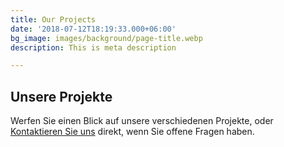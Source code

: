 ```yaml
---
title: Our Projects
date: '2018-07-12T18:19:33.000+06:00'
bg_image: images/background/page-title.webp
description: This is meta description

---
```

## Unsere Projekte

Werfen Sie einen Blick auf unsere verschiedenen Projekte, oder [Kontaktieren Sie uns](/de/contact/) direkt, wenn Sie offene Fragen haben.
